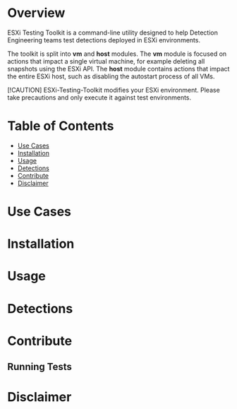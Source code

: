 # Overview

ESXi Testing Toolkit is a command-line utility designed to help Detection Engineering teams test detections deployed in ESXi environments. 

The toolkit is split into **vm** and **host** modules. The **vm** module is focused on actions that impact a single virtual machine, for example deleting all snapshots using the ESXi API. The **host** module contains actions that impact the entire ESXi host, such as disabling the autostart process of all VMs.

[!CAUTION]
ESXi-Testing-Toolkit modifies your ESXi environment. Please take precautions and only execute it against test environments.

<gif of toolkit running delete snapshots>

<git of toolkit running disable autostart>

# Table of Contents
- [Use Cases](#use-cases)
- [Installation](#installation)
- [Usage](#usage)
- [Detections](#detections)
- [Contribute](#contribution)
- [Disclaimer](#disclaimer)

# Use Cases

# Installation

# Usage

# Detections

# Contribute

## Running Tests

# Disclaimer
